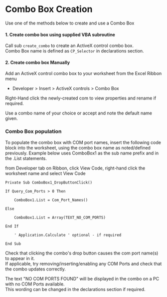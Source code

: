 # Combo Box Creation

Use one of the methods below to create and use a Combo Box

#### 1. Create combo box using supplied VBA subroutine  

Call sub `create_combo` to create an ActiveX control combo box.  
Combo Box name is defined as `CP_Selector` in declarations section. 


#### 2. Create combo box Manually

Add an ActiveX control combo box to your worksheet from the Excel Ribbon menu  
 * Developer > Insert > ActiveX controls > Combo Box

Right-Hand click the newly-created com to view properties and rename if required. 

Use a combo name of your choice or accept and note the default name given.


### Combo Box population 
To populate the combo box with COM port names, insert the following code block into
the worksheet, using the combo box name as noted/defined previously.  Example below
uses ComboBox1 as the sub name prefix and in the .List statements. 

from Developer tab on Ribbon, click View Code, right-hand click the worksheet name and select View Code 

```
Private Sub ComboBox1_DropButtonClick()

If Query_Com_Ports > 0 Then

    ComboBox1.List = Com_Port_Names()

Else

    ComboBox1.List = Array(TEXT_NO_COM_PORTS)

End If

    ' Application.Calculate ' optional - if required

End Sub
```

Check that clicking the combo's drop button causes the com port name(s) to appear in it.   
If applicable, try removing/inserting/enabling any COM Ports and check that the combo updates correctly. 

The text "NO COM PORTS FOUND" will be displayed in the combo on a PC with no COM Ports available.  
This wording can be changed in the declarations section if required.  
